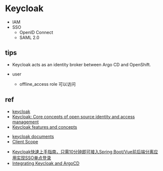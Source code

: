 # Keycloak

 + IAM
 + SSO
    + OpenID Connect
    + SAML 2.0





## tips

+ Keycloak acts as an identity broker between Argo CD and OpenShift.

+ user
    + offline_access role 可以访问

## ref
+ [keycloak](https://www.keycloak.org/)
+ [Keycloak: Core concepts of open source identity and access management](https://developers.redhat.com/blog/2019/12/11/keycloak-core-concepts-of-open-source-identity-and-access-management#)
+ [Keycloak features and concepts](https://www.keycloak.org/docs/latest/server_admin/#keycloak-features-and-concepts)
<!-- documents -->
+ [keycloak documents](https://www.keycloak.org/documentation.html)
+ [Client Scope](https://wjw465150.gitbooks.io/keycloak-documentation/content/server_admin/topics/roles/client-scope.html)
<!-- sso -->
+ [Keycloak快速上手指南，只需10分钟即可接入Spring Boot/Vue前后端分离应用实现SSO单点登录](https://juejin.cn/post/6844903973741150215)
+ [Integrating Keycloak and ArgoCD](https://argo-cd.readthedocs.io/en/stable/operator-manual/user-management/keycloak/)